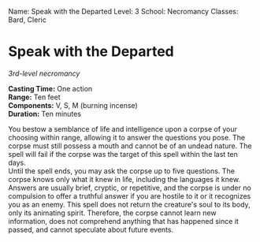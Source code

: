 Name: Speak with the Departed
Level: 3
School: Necromancy
Classes: Bard, Cleric

# Speak with the Departed 
_3rd-level necromancy_ 

**Casting Time:** One action    
**Range:** Ten feet    
**Components:** V, S, M (burning incense)    
**Duration:** Ten minutes 

You bestow a semblance of life and intelligence upon a corpse of your choosing within range, allowing it to answer the questions you pose. The corpse must still possess a mouth and cannot be of an undead nature. The spell will fail if the corpse was the target of this spell within the last ten days.    
Until the spell ends, you may ask the corpse up to five questions. The corpse knows only what it knew in life, including the languages it knew. Answers are usually brief, cryptic, or repetitive, and the corpse is under no compulsion to offer a truthful answer if you are hostile to it or it recognizes you as an enemy. This spell does not return the creature's soul to its body, only its animating spirit. Therefore, the corpse cannot learn new information, does not comprehend anything that has happened since it passed, and cannot speculate about future events.
